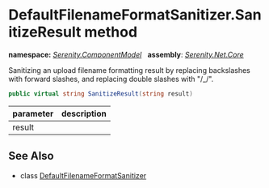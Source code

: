 # DefaultFilenameFormatSanitizer.SanitizeResult method
**namespace:** *[Serenity.ComponentModel](../../README.md#serenity.componentmodel-namespace)*   **assembly**: *[Serenity.Net.Core](../../README.md)*

Sanitizing an upload filename formatting result by replacing backslashes with forward slashes, and replacing double slashes with "/_/".

```csharp
public virtual string SanitizeResult(string result)
```

| parameter | description |
| --- | --- |
| result |  |

## See Also

* class [DefaultFilenameFormatSanitizer](../DefaultFilenameFormatSanitizer.md)
